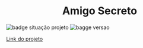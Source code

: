 <h1 align="center"> Amigo Secreto </h1>

![badge situação projeto](https://img.shields.io/badge/Em_desenvonvimento-%2332a895)
![bagge versao](https://img.shields.io/badge/Prototipo-%23a832a8)

[Link do projeto](https://github.com/JooJnin/amigoSecreto/deployments/github-pages)